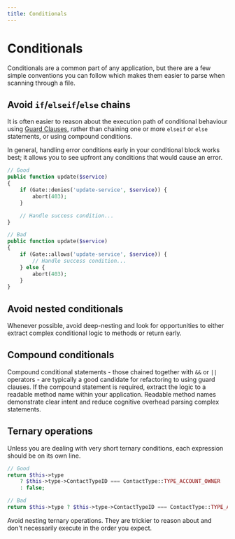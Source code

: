 ```yaml
---
title: Conditionals
---
```


# Conditionals

Conditionals are a common part of any application, but there are a few simple conventions you can follow which makes them easier to parse when scanning through a file.

## Avoid `if`/`elseif`/`else` chains

It is often easier to reason about the execution path of conditional behaviour using [Guard Clauses](https://refactoring.com/catalog/replaceNestedConditionalWithGuardClauses.html), rather than chaining one or more `elseif` or `else` statements, or using compound conditions.

In general, handling error conditions early in your conditional block works best; it allows you to see upfront any conditions that would cause an error.

```php
// Good
public function update($service)
{
    if (Gate::denies('update-service', $service)) {
        abort(403);
    }

    // Handle success condition...
}

// Bad
public function update($service)
{
    if (Gate::allows('update-service', $service)) {
        // Handle success condition...
    } else {
        abort(403);
    }
}
```

## Avoid nested conditionals

Whenever possible, avoid deep-nesting and look for opportunities to either extract complex conditional logic to methods or return early.

## Compound conditionals

Compound conditional statements - those chained together with `&&` or `||` operators - are typically a good candidate for refactoring to using guard clauses. If the compound statement is required, extract the logic to a readable method name within your application. Readable method names demonstrate clear intent and reduce cognitive overhead parsing complex statements.

## Ternary operations

Unless you are dealing with very short ternary conditions, each expression should be on its own line.

```php
// Good
return $this->type
    ? $this->type->ContactTypeID === ContactType::TYPE_ACCOUNT_OWNER
    : false;

// Bad
return $this->type ? $this->type->ContactTypeID === ContactType::TYPE_ACCOUNT_OWNER : false;
```

Avoid nesting ternary operations. They are trickier to reason about and don't necessarily execute in the order you expect.

